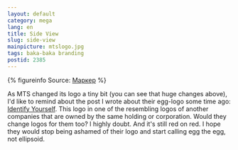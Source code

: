 ```yaml
---
layout: default
category: mega
lang: en
title: Side View
slug: side-view
mainpicture: mtslogo.jpg
tags: baka-baka branding 
postid: 2385
---
```




{% figureinfo Source: <a href="http://www.marker.ru/news/2138">Маркер</a> %}



As MTS changed its logo a tiny bit (you can see that huge changes above), I'd like to remind about the post I wrote about their egg-logo some time ago: <a href="/mega/ru/identify-yourself/">Identify Yourself</a>. This logo in one of the resembling logos of another companies that are owned by the same holding or corporation. Would they change logos for them too? I highly doubt. And it's still red on red. I hope they would stop being ashamed of their logo and start calling egg the egg, not ellipsoid. 